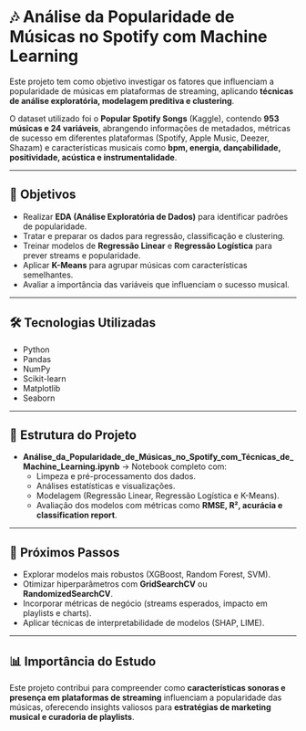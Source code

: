 # 🎶 Análise da Popularidade de Músicas no Spotify com Machine Learning

Este projeto tem como objetivo investigar os fatores que influenciam a popularidade de músicas em plataformas de streaming, aplicando **técnicas de análise exploratória, modelagem preditiva e clustering**.

O dataset utilizado foi o **Popular Spotify Songs** (Kaggle), contendo **953 músicas e 24 variáveis**, abrangendo informações de metadados, métricas de sucesso em diferentes plataformas (Spotify, Apple Music, Deezer, Shazam) e características musicais como **bpm, energia, dançabilidade, positividade, acústica e instrumentalidade**.

---

## 🚀 Objetivos

- Realizar **EDA (Análise Exploratória de Dados)** para identificar padrões de popularidade.
- Tratar e preparar os dados para regressão, classificação e clustering.
- Treinar modelos de **Regressão Linear** e **Regressão Logística** para prever streams e popularidade.
- Aplicar **K-Means** para agrupar músicas com características semelhantes.
- Avaliar a importância das variáveis que influenciam o sucesso musical.

---

## 🛠️ Tecnologias Utilizadas

- Python  
- Pandas  
- NumPy  
- Scikit-learn  
- Matplotlib  
- Seaborn  

---

## 📂 Estrutura do Projeto

- **Análise_da_Popularidade_de_Músicas_no_Spotify_com_Técnicas_de_Machine_Learning.ipynb** → Notebook completo com:
  - Limpeza e pré-processamento dos dados.
  - Análises estatísticas e visualizações.
  - Modelagem (Regressão Linear, Regressão Logística e K-Means).
  - Avaliação dos modelos com métricas como **RMSE, R², acurácia e classification report**.

---

## 📌 Próximos Passos

- Explorar modelos mais robustos (XGBoost, Random Forest, SVM).
- Otimizar hiperparâmetros com **GridSearchCV** ou **RandomizedSearchCV**.
- Incorporar métricas de negócio (streams esperados, impacto em playlists e charts).
- Aplicar técnicas de interpretabilidade de modelos (SHAP, LIME).

---

## 📊 Importância do Estudo

Este projeto contribui para compreender como **características sonoras e presença em plataformas de streaming** influenciam a popularidade das músicas, oferecendo insights valiosos para **estratégias de marketing musical e curadoria de playlists**.
